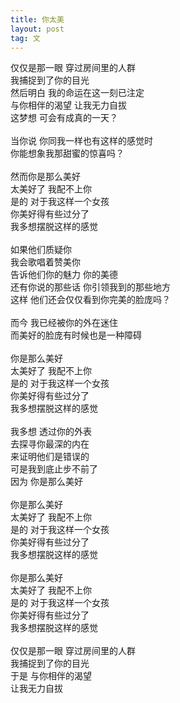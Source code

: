 ```yaml
--- 
title: 你太美
layout: post
tag: 文
---
```


仅仅是那一眼 穿过房间里的人群 <br />
我捕捉到了你的目光 <br />
然后明白 我的命运在这一刻已注定 <br />
与你相伴的渴望 让我无力自拔 <br />
这梦想 可会有成真的一天？ <br />
<br />
当你说 你同我一样也有这样的感觉时 <br />
你能想象我那甜蜜的惊喜吗？ <br />
<br />
然而你是那么美好 <br />
太美好了 我配不上你 <br />
是的 对于我这样一个女孩 <br />
你美好得有些过分了 <br />
我多想摆脱这样的感觉 <br />
<br />
如果他们质疑你 <br />
我会歌唱着赞美你 <br />
告诉他们你的魅力 你的美德 <br />
还有你说的那些话 你引领我到的那些地方 <br />
这样 他们还会仅仅看到你完美的脸庞吗？ <br />
<br />
而今 我已经被你的外在迷住 <br />
而美好的脸庞有时候也是一种障碍 <br />
<br />
你是那么美好 <br />
太美好了 我配不上你 <br />
是的 对于我这样一个女孩 <br />
你美好得有些过分了 <br />
我多想摆脱这样的感觉 <br />
<br />
我多想 透过你的外表 <br />
去探寻你最深的内在 <br />
来证明他们是错误的 <br />
可是我到底止步不前了 <br />
因为 你是那么美好 <br />
<br />
你是那么美好 <br />
太美好了 我配不上你 <br />
是的 对于我这样一个女孩 <br />
你美好得有些过分了 <br />
我多想摆脱这样的感觉 <br />
<br />
你是那么美好 <br />
太美好了 我配不上你 <br />
是的 对于我这样一个女孩 <br />
你美好得有些过分了 <br />
我多想摆脱这样的感觉 <br />
<br />
仅仅是那一眼 穿过房间里的人群 <br />
我捕捉到了你的目光 <br />
于是 与你相伴的渴望 <br />
让我无力自拔 <br />
